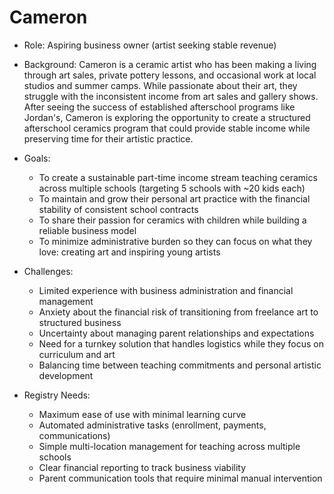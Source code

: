 # Cameron

* Role: Aspiring business owner (artist seeking stable revenue)
* Background: Cameron is a ceramic artist who has been making a living through art sales, private pottery lessons, and occasional work at local studios and summer camps. While passionate about their art, they struggle with the inconsistent income from art sales and gallery shows. After seeing the success of established afterschool programs like Jordan's, Cameron is exploring the opportunity to create a structured afterschool ceramics program that could provide stable income while preserving time for their artistic practice.

* Goals:
    - To create a sustainable part-time income stream teaching ceramics across multiple schools (targeting 5 schools with ~20 kids each)
    - To maintain and grow their personal art practice with the financial stability of consistent school contracts
    - To share their passion for ceramics with children while building a reliable business model
    - To minimize administrative burden so they can focus on what they love: creating art and inspiring young artists

* Challenges:
    - Limited experience with business administration and financial management
    - Anxiety about the financial risk of transitioning from freelance art to structured business
    - Uncertainty about managing parent relationships and expectations
    - Need for a turnkey solution that handles logistics while they focus on curriculum and art
    - Balancing time between teaching commitments and personal artistic development

* Registry Needs:
    - Maximum ease of use with minimal learning curve
    - Automated administrative tasks (enrollment, payments, communications)
    - Simple multi-location management for teaching across multiple schools
    - Clear financial reporting to track business viability
    - Parent communication tools that require minimal manual intervention